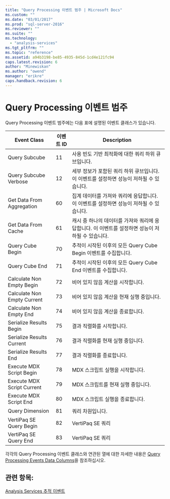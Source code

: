 ```yaml
---
title: "Query Processing 이벤트 범주 | Microsoft Docs"
ms.custom: ""
ms.date: "03/01/2017"
ms.prod: "sql-server-2016"
ms.reviewer: ""
ms.suite: ""
ms.technology: 
  - "analysis-services"
ms.tgt_pltfrm: ""
ms.topic: "reference"
ms.assetid: a94b3198-be85-4935-845d-1cd4e121fc94
caps.latest.revision: 6
author: "Minewiskan"
ms.author: "owend"
manager: "erikre"
caps.handback.revision: 6
---
```

# Query Processing 이벤트 범주
  Query Processing 이벤트 범주에는 다음 표에 설명된 이벤트 클래스가 있습니다.  
  
|**Event Class**|**이벤트 ID**|**Description**|  
|---------------------|------------------|---------------------|  
|Query Subcube|11|사용 빈도 기반 최적화에 대한 쿼리 하위 큐브입니다.|  
|Query Subcube Verbose|12|세부 정보가 포함된 쿼리 하위 큐브입니다. 이 이벤트를 설정하면 성능이 저하될 수 있습니다.|  
|Get Data From Aggregation|60|집계 데이터를 가져와 쿼리에 응답합니다. 이 이벤트를 설정하면 성능이 저하될 수 있습니다.|  
|Get Data From Cache|61|캐시 중 하나의 데이터를 가져와 쿼리에 응답합니다. 이 이벤트를 설정하면 성능이 저하될 수 있습니다.|  
|Query Cube Begin|70|추적이 시작된 이후의 모든 Query Cube Begin 이벤트를 수집합니다.|  
|Query Cube End|71|추적이 시작된 이후의 모든 Query Cube End 이벤트를 수집합니다.|  
|Calculate Non Empty Begin|72|비어 있지 않음 계산을 시작합니다.|  
|Calculate Non Empty Current|73|비어 있지 않음 계산을 현재 실행 중입니다.|  
|Calculate Non Empty End|74|비어 있지 않음 계산을 종료합니다.|  
|Serialize Results Begin|75|결과 직렬화를 시작합니다.|  
|Serialize Results Current|76|결과 직렬화를 현재 실행 중입니다.|  
|Serialize Results End|77|결과 직렬화를 종료합니다.|  
|Execute MDX Script Begin|78|MDX 스크립트 실행을 시작합니다.|  
|Execute MDX Script Current|79|MDX 스크립트를 현재 실행 중입니다.|  
|Execute MDX Script End|80|MDX 스크립트 실행을 종료합니다.|  
|Query Dimension|81|쿼리 차원입니다.|  
|VertiPaq SE Query Begin|82|VertiPaq SE 쿼리|  
|VertiPaq SE Query End|83|VertiPaq SE 쿼리|  
  
 각각의 Query Processing 이벤트 클래스와 연관된 열에 대한 자세한 내용은 [Query Processing Events Data Columns](../../analysis-services/trace-events/query-processing-events-data-columns.md)을 참조하십시오.  
  
## 관련 항목:  
 [Analysis Services 추적 이벤트](../../analysis-services/trace-events/analysis-services-trace-events.md)  
  
  